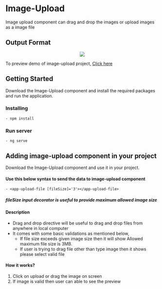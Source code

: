 # Image-Upload

Image upload component can drag and drop the images or upload images as a image file
## Output Format

 <p align='center'><img src="https://github.com/SairamPotta/Image-Upload/blob/master/Images/image.PNG"></p>
 
 To preview demo of image-upload project, [Click here](https://drag-and-drop-image-tgcyeh.stackblitz.io/)

## Getting Started
Download the Image-Upload component and install the required packages and run the application. 

### Installing
    - npm install

### Run server
    - ng serve

## Adding image-upload component in your project
Download the Image-Upload component and use it in your project.

####  Use this below syntax to send the data to image-upload component
    - <app-upload-file [fileSize]='3'></app-upload-file>
##### fileSize input decorator is useful to provide maximum allowed image size 
#### Description
- Drag and drop directive will be useful to drag and drop files from anywhere in local computer
- It comes with some basic validations as mentioned below,
    - If file size exceeds given image size then it will show Allowed maximum file size is 3MB.
    - If user is trying to drag file other than type image then it shows please select valid file
#### How it works?

1. Click on upload or drag the image on screen
2. If image is valid then user can able to see the preview


